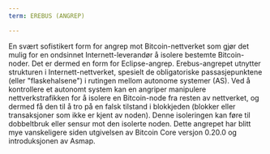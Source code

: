 ```yaml
---
term: EREBUS (ANGREP)

---
```

En svært sofistikert form for angrep mot Bitcoin-nettverket som gjør det mulig for en ondsinnet Internett-leverandør å isolere bestemte Bitcoin-noder. Det er dermed en form for Eclipse-angrep. Erebus-angrepet utnytter strukturen i Internett-nettverket, spesielt de obligatoriske passasjepunktene (eller "flaskehalsene") i rutingen mellom autonome systemer (AS). Ved å kontrollere et autonomt system kan en angriper manipulere nettverkstrafikken for å isolere en Bitcoin-node fra resten av nettverket, og dermed få den til å tro på en falsk tilstand i blokkjeden (blokker eller transaksjoner som ikke er kjent av noden). Denne isoleringen kan føre til dobbeltbruk eller sensur mot den isolerte noden. Dette angrepet har blitt mye vanskeligere siden utgivelsen av Bitcoin Core versjon 0.20.0 og introduksjonen av Asmap.